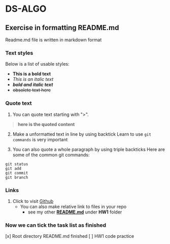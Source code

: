 # DS-ALGO

## Exercise in formatting README.md
Readme.md file is written in markdown format

### Text styles
Below is a list of usable styles:
- **This is a bold text**
- *This is an italic text*
- ***bold and italic text***
- ~~obsolete text here~~

### Quote text

1. You can quote text starting with ">".
> **here is the quoted content**

2. Make a unformatted text in line by using backtick
Learn to use `git commands` is very important

3. You can also quote a whole paragraph by using triple backticks
Here are some of the common git commands:
```
git status
git add
git commit
git branch
```

### Links
1. Click to visit [Github](https://github.com/)
   - You can also make relative link to files in your repo
     - see my other [**README.md**](HW1/README.md) under **HW1** folder

### Now we can tick the task list as finished
[x] Root directory README.md finished
[ ] HW1 code practice
